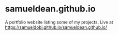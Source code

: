 # samueldean.github.io
A portfolio website listing some of my projects.
Live at https://samueldobi.github.io/samueldean.github.io/
